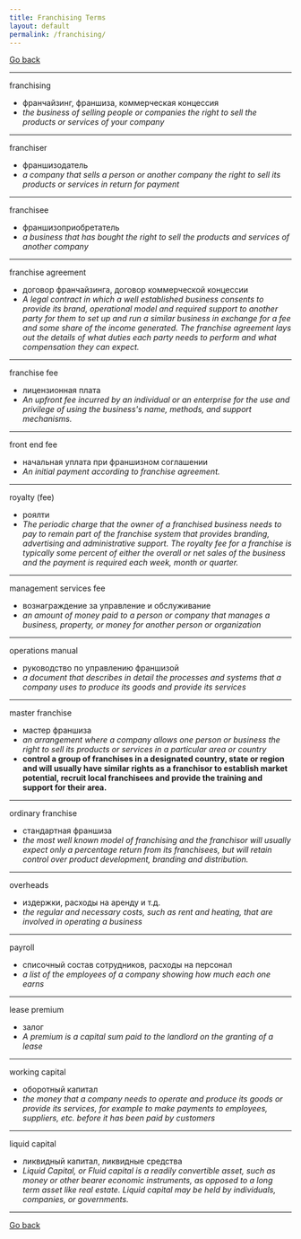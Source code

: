 ```yaml
---
title: Franchising Terms
layout: default
permalink: /franchising/
---
```


[Go back](https://teu5us.github.io/kdo)

------

franchising
 * франчайзинг, франшиза, коммерческая концессия
 * *the business of selling people or companies the right to sell the products or services of your company*

------

franchiser
 * франшизодатель
 * *a company that sells a person or another company the right to sell its products or services in return for payment*

------

franchisee
 * франшизоприобретатель
 * *a business that has bought the right to sell the products and services of another company*

------

franchise agreement
 * договор франчайзинга, договор коммерческой концессии
 * *A legal contract in which a well established business consents to provide its brand, operational model and required support to another party for them to set up and run a similar business in exchange for a fee and some share of the income generated. The franchise agreement lays out the details of what duties each party needs to perform and what compensation they can expect.*

------

franchise fee
 * лицензионная плата
 * *An upfront fee incurred by an individual or an enterprise for the use and privilege of using the business's name, methods, and support mechanisms.*

------

front end fee
 * начальная уплата при франшизном соглашении
 * *An initial payment according to franchise agreement.*

------

royalty (fee)
 * роялти
 * *The periodic charge that the owner of a franchised business needs to pay to remain part of the franchise system that provides branding, advertising and administrative support. The royalty fee for a franchise is typically some percent of either the overall or net sales of the business and the payment is required each week, month or quarter.*

------

management services fee
 * вознаграждение за управление и обслуживание
 * *an amount of money paid to a person or company that manages a business, property, or money for another person or organization*

------

operations manual
 * руководство по управлению франшизой
 * *a document that describes in detail the processes and systems that a company uses to produce its goods and provide its services*

------

master franchise
 * мастер франшиза
 * *an arrangement where a company allows one person or business the right to sell its products or services in a particular area or country*
 * **control a group of franchises in a designated country, state or region and will usually have similar rights as a franchisor to establish market potential, recruit local franchisees and provide the training and support for their area.**

------

ordinary franchise
 * стандартная франшиза
 * *the most well known model of franchising and the franchisor will usually expect only a percentage return from its franchisees, but will retain control over product development, branding and distribution.*

------

overheads
 * издержки, расходы на аренду и т.д.
 * *the regular and necessary costs, such as rent and heating, that are involved in operating a business*

------

payroll
 * списочный состав сотрудников, расходы на персонал
 * *a list of the employees of a company showing how much each one earns*

------

lease premium
 * залог
 * *A premium is a capital sum paid to the landlord on the granting of a lease*

------

working capital
 * оборотный капитал
 * *the money that a company needs to operate and produce its goods or provide its services, for example to make payments to employees, suppliers, etc. before it has been paid by customers*

------

liquid capital
 * ликвидный капитал, ликвидные средства
 * *Liquid Capital, or Fluid capital is a readily convertible asset, such as money or other bearer economic instruments, as opposed to a long term asset like real estate. Liquid capital may be held by individuals, companies, or governments.*

------

[Go back](https://teu5us.github.io/kdo)
